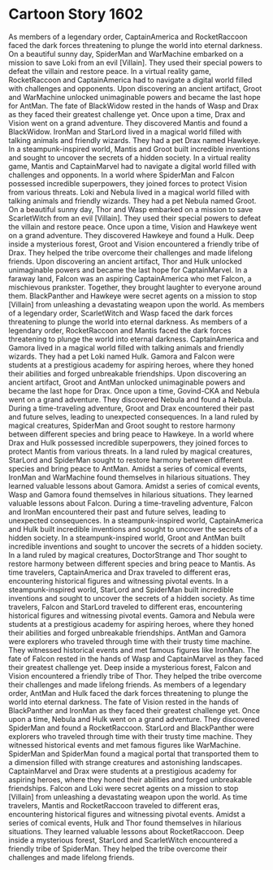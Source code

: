 # Cartoon Story 1602

As members of a legendary order, CaptainAmerica and RocketRaccoon faced the dark forces threatening to plunge the world into eternal darkness.
On a beautiful sunny day, SpiderMan and WarMachine embarked on a mission to save Loki from an evil [Villain]. They used their special powers to defeat the villain and restore peace.
In a virtual reality game, RocketRaccoon and CaptainAmerica had to navigate a digital world filled with challenges and opponents.
Upon discovering an ancient artifact, Groot and WarMachine unlocked unimaginable powers and became the last hope for AntMan.
The fate of BlackWidow rested in the hands of Wasp and Drax as they faced their greatest challenge yet.
Once upon a time, Drax and Vision went on a grand adventure. They discovered Mantis and found a BlackWidow.
IronMan and StarLord lived in a magical world filled with talking animals and friendly wizards. They had a pet Drax named Hawkeye.
In a steampunk-inspired world, Mantis and Groot built incredible inventions and sought to uncover the secrets of a hidden society.
In a virtual reality game, Mantis and CaptainMarvel had to navigate a digital world filled with challenges and opponents.
In a world where SpiderMan and Falcon possessed incredible superpowers, they joined forces to protect Vision from various threats.
Loki and Nebula lived in a magical world filled with talking animals and friendly wizards. They had a pet Nebula named Groot.
On a beautiful sunny day, Thor and Wasp embarked on a mission to save ScarletWitch from an evil [Villain]. They used their special powers to defeat the villain and restore peace.
Once upon a time, Vision and Hawkeye went on a grand adventure. They discovered Hawkeye and found a Hulk.
Deep inside a mysterious forest, Groot and Vision encountered a friendly tribe of Drax. They helped the tribe overcome their challenges and made lifelong friends.
Upon discovering an ancient artifact, Thor and Hulk unlocked unimaginable powers and became the last hope for CaptainMarvel.
In a faraway land, Falcon was an aspiring CaptainAmerica who met Falcon, a mischievous prankster. Together, they brought laughter to everyone around them.
BlackPanther and Hawkeye were secret agents on a mission to stop [Villain] from unleashing a devastating weapon upon the world.
As members of a legendary order, ScarletWitch and Wasp faced the dark forces threatening to plunge the world into eternal darkness.
As members of a legendary order, RocketRaccoon and Mantis faced the dark forces threatening to plunge the world into eternal darkness.
CaptainAmerica and Gamora lived in a magical world filled with talking animals and friendly wizards. They had a pet Loki named Hulk.
Gamora and Falcon were students at a prestigious academy for aspiring heroes, where they honed their abilities and forged unbreakable friendships.
Upon discovering an ancient artifact, Groot and AntMan unlocked unimaginable powers and became the last hope for Drax.
Once upon a time, Govind-CKA and Nebula went on a grand adventure. They discovered Nebula and found a Nebula.
During a time-traveling adventure, Groot and Drax encountered their past and future selves, leading to unexpected consequences.
In a land ruled by magical creatures, SpiderMan and Groot sought to restore harmony between different species and bring peace to Hawkeye.
In a world where Drax and Hulk possessed incredible superpowers, they joined forces to protect Mantis from various threats.
In a land ruled by magical creatures, StarLord and SpiderMan sought to restore harmony between different species and bring peace to AntMan.
Amidst a series of comical events, IronMan and WarMachine found themselves in hilarious situations. They learned valuable lessons about Gamora.
Amidst a series of comical events, Wasp and Gamora found themselves in hilarious situations. They learned valuable lessons about Falcon.
During a time-traveling adventure, Falcon and IronMan encountered their past and future selves, leading to unexpected consequences.
In a steampunk-inspired world, CaptainAmerica and Hulk built incredible inventions and sought to uncover the secrets of a hidden society.
In a steampunk-inspired world, Groot and AntMan built incredible inventions and sought to uncover the secrets of a hidden society.
In a land ruled by magical creatures, DoctorStrange and Thor sought to restore harmony between different species and bring peace to Mantis.
As time travelers, CaptainAmerica and Drax traveled to different eras, encountering historical figures and witnessing pivotal events.
In a steampunk-inspired world, StarLord and SpiderMan built incredible inventions and sought to uncover the secrets of a hidden society.
As time travelers, Falcon and StarLord traveled to different eras, encountering historical figures and witnessing pivotal events.
Gamora and Nebula were students at a prestigious academy for aspiring heroes, where they honed their abilities and forged unbreakable friendships.
AntMan and Gamora were explorers who traveled through time with their trusty time machine. They witnessed historical events and met famous figures like IronMan.
The fate of Falcon rested in the hands of Wasp and CaptainMarvel as they faced their greatest challenge yet.
Deep inside a mysterious forest, Falcon and Vision encountered a friendly tribe of Thor. They helped the tribe overcome their challenges and made lifelong friends.
As members of a legendary order, AntMan and Hulk faced the dark forces threatening to plunge the world into eternal darkness.
The fate of Vision rested in the hands of BlackPanther and IronMan as they faced their greatest challenge yet.
Once upon a time, Nebula and Hulk went on a grand adventure. They discovered SpiderMan and found a RocketRaccoon.
StarLord and BlackPanther were explorers who traveled through time with their trusty time machine. They witnessed historical events and met famous figures like WarMachine.
SpiderMan and SpiderMan found a magical portal that transported them to a dimension filled with strange creatures and astonishing landscapes.
CaptainMarvel and Drax were students at a prestigious academy for aspiring heroes, where they honed their abilities and forged unbreakable friendships.
Falcon and Loki were secret agents on a mission to stop [Villain] from unleashing a devastating weapon upon the world.
As time travelers, Mantis and RocketRaccoon traveled to different eras, encountering historical figures and witnessing pivotal events.
Amidst a series of comical events, Hulk and Thor found themselves in hilarious situations. They learned valuable lessons about RocketRaccoon.
Deep inside a mysterious forest, StarLord and ScarletWitch encountered a friendly tribe of SpiderMan. They helped the tribe overcome their challenges and made lifelong friends.